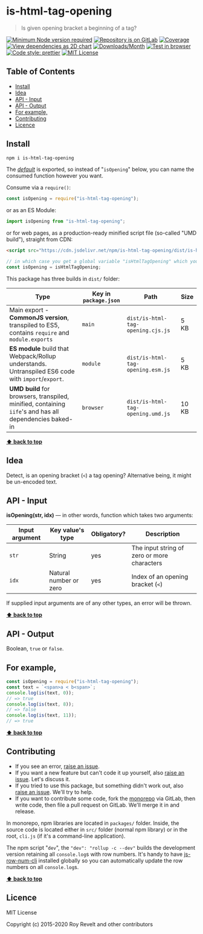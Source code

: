 # is-html-tag-opening

> Is given opening bracket a beginning of a tag?

[![Minimum Node version required][node-img]][node-url]
[![Repository is on GitLab][gitlab-img]][gitlab-url]
[![Coverage][cov-img]][cov-url]
[![View dependencies as 2D chart][deps2d-img]][deps2d-url]
[![Downloads/Month][downloads-img]][downloads-url]
[![Test in browser][runkit-img]][runkit-url]
[![Code style: prettier][prettier-img]][prettier-url]
[![MIT License][license-img]][license-url]

## Table of Contents

- [Install](#install)
- [Idea](#idea)
- [API - Input](#api-input)
- [API - Output](#api-output)
- [For example,](#for-example)
- [Contributing](#contributing)
- [Licence](#licence)

## Install

```bash
npm i is-html-tag-opening
```

The [_default_](https://exploringjs.com/es6/ch_modules.html#_default-exports-one-per-module) is exported, so instead of "`isOpening`" below, you can name the consumed function however you want.

Consume via a `require()`:

```js
const isOpening = require("is-html-tag-opening");
```

or as an ES Module:

```js
import isOpening from "is-html-tag-opening";
```

or for web pages, as a production-ready minified script file (so-called "UMD build"), straight from CDN:

```html
<script src="https://cdn.jsdelivr.net/npm/is-html-tag-opening/dist/is-html-tag-opening.umd.js"></script>
```

```js
// in which case you get a global variable "isHtmlTagOpening" which you consume like this:
const isOpening = isHtmlTagOpening;
```

This package has three builds in `dist/` folder:

| Type                                                                                                    | Key in `package.json` | Path                              | Size  |
| ------------------------------------------------------------------------------------------------------- | --------------------- | --------------------------------- | ----- |
| Main export - **CommonJS version**, transpiled to ES5, contains `require` and `module.exports`          | `main`                | `dist/is-html-tag-opening.cjs.js` | 5 KB  |
| **ES module** build that Webpack/Rollup understands. Untranspiled ES6 code with `import`/`export`.      | `module`              | `dist/is-html-tag-opening.esm.js` | 5 KB  |
| **UMD build** for browsers, transpiled, minified, containing `iife`'s and has all dependencies baked-in | `browser`             | `dist/is-html-tag-opening.umd.js` | 10 KB |

**[⬆ back to top](#)**

## Idea

Detect, is an opening bracket (`<`) a tag opening? Alternative being, it might be un-encoded text.

## API - Input

**isOpening(str, idx)** — in other words, function which takes two arguments:

| Input argument | Key value's type       | Obligatory? | Description                                 |
| -------------- | ---------------------- | ----------- | ------------------------------------------- |
| `str`          | String                 | yes         | The input string of zero or more characters |
| `idx`          | Natural number or zero | yes         | Index of an opening bracket (`<`)           |

If supplied input arguments are of any other types, an error will be thrown.

**[⬆ back to top](#)**

## API - Output

Boolean, `true` or `false`.

## For example,

```js
const isOpening = require("is-html-tag-opening");
const text = `<span>a < b<span>`;
console.log(is(text, 0));
// => true
console.log(is(text, 8));
// => false
console.log(is(text, 11));
// => true
```

**[⬆ back to top](#)**

## Contributing

- If you see an error, [raise an issue](<https://gitlab.com/codsen/codsen/issues/new?issue[title]=is-html-tag-opening%20package%20-%20put%20title%20here&issue[description]=**Which%20package%20is%20this%20issue%20for**%3A%20%0Ais-html-tag-opening%0A%0A**Describe%20the%20issue%20(if%20necessary)**%3A%20%0A%0A%0A%2Fassign%20%40revelt>).
- If you want a new feature but can't code it up yourself, also [raise an issue](<https://gitlab.com/codsen/codsen/issues/new?issue[title]=is-html-tag-opening%20package%20-%20put%20title%20here&issue[description]=**Which%20package%20is%20this%20issue%20for**%3A%20%0Ais-html-tag-opening%0A%0A**Describe%20the%20issue%20(if%20necessary)**%3A%20%0A%0A%0A%2Fassign%20%40revelt>). Let's discuss it.
- If you tried to use this package, but something didn't work out, also [raise an issue](<https://gitlab.com/codsen/codsen/issues/new?issue[title]=is-html-tag-opening%20package%20-%20put%20title%20here&issue[description]=**Which%20package%20is%20this%20issue%20for**%3A%20%0Ais-html-tag-opening%0A%0A**Describe%20the%20issue%20(if%20necessary)**%3A%20%0A%0A%0A%2Fassign%20%40revelt>). We'll try to help.
- If you want to contribute some code, fork the [monorepo](https://gitlab.com/codsen/codsen/) via GitLab, then write code, then file a pull request on GitLab. We'll merge it in and release.

In monorepo, npm libraries are located in `packages/` folder. Inside, the source code is located either in `src/` folder (normal npm library) or in the root, `cli.js` (if it's a command-line application).

The npm script "`dev`", the `"dev": "rollup -c --dev"` builds the development version retaining all `console.log`s with row numbers. It's handy to have [js-row-num-cli](https://www.npmjs.com/package/js-row-num-cli) installed globally so you can automatically update the row numbers on all `console.log`s.

**[⬆ back to top](#)**

## Licence

MIT License

Copyright (c) 2015-2020 Roy Revelt and other contributors

[node-img]: https://img.shields.io/node/v/is-html-tag-opening.svg?style=flat-square&label=works%20on%20node
[node-url]: https://www.npmjs.com/package/is-html-tag-opening
[gitlab-img]: https://img.shields.io/badge/repo-on%20GitLab-brightgreen.svg?style=flat-square
[gitlab-url]: https://gitlab.com/codsen/codsen/tree/master/packages/is-html-tag-opening
[cov-img]: https://img.shields.io/badge/coverage-95.65%25-brightgreen.svg?style=flat-square
[cov-url]: https://gitlab.com/codsen/codsen/tree/master/packages/is-html-tag-opening
[deps2d-img]: https://img.shields.io/badge/deps%20in%202D-see_here-08f0fd.svg?style=flat-square
[deps2d-url]: http://npm.anvaka.com/#/view/2d/is-html-tag-opening
[downloads-img]: https://img.shields.io/npm/dm/is-html-tag-opening.svg?style=flat-square
[downloads-url]: https://npmcharts.com/compare/is-html-tag-opening
[runkit-img]: https://img.shields.io/badge/runkit-test_in_browser-a853ff.svg?style=flat-square
[runkit-url]: https://npm.runkit.com/is-html-tag-opening
[prettier-img]: https://img.shields.io/badge/code_style-prettier-ff69b4.svg?style=flat-square
[prettier-url]: https://prettier.io
[license-img]: https://img.shields.io/badge/licence-MIT-51c838.svg?style=flat-square
[license-url]: https://gitlab.com/codsen/codsen/blob/master/LICENSE

